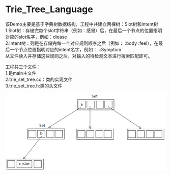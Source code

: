 # Trie_Tree_Language  

 该Demo主要是基于字典树数据结构，工程中共建立两棵树：Slot树和Intent树  
 1.Slot树：存储完每个slot字符串（例如：感冒）后，在最后一个节点的位置指明对应的slot名字，例如：diease  
 2.Intent树：则是在存储完每一个对应规则顺序之后（例如： :body :feel），在最后一个节点位置指明对应的intent名字，例如： ::Symptom  
 从文件读入并存储这些规则之后，对输入的待检测文本进行搜索匹配即可。  
   
 工程共三个文件：  
 1.是main主文件  
 2.trie_set_tree.cc：类的实现文件  
 3.trie_set_tree.h:类的头文件  
 
 ![image name](image/trie_set_tree.png)
